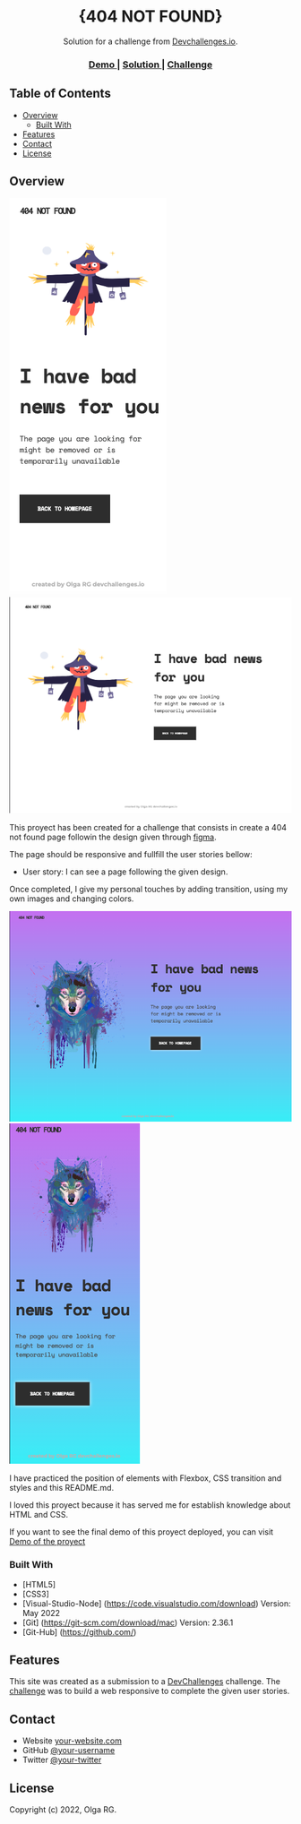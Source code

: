 <!-- Please update value in the {}  -->

<h1 align="center">{404 NOT FOUND}</h1>

<div align="center">
   Solution for a challenge from  <a href="http://devchallenges.io" target="_blank">Devchallenges.io</a>.
</div>

<div align="center">
  <h3>
    <a href="https://olguita2412.github.io/404-page-challenge/">
      Demo
    </a>
    <span> | </span>
    <a href="https://github.com/olguita2412/404-page-challenge">
      Solution
    </a>
    <span> | </span>
    <a href="https://devchallenges.io/challenges/wBunSb7FPrIepJZAg0sY">
      Challenge
    </a>
  </h3>
</div>

<!-- TABLE OF CONTENTS -->

## Table of Contents

- [Overview](#overview)
  - [Built With](#built-with)
- [Features](#features)
- [Contact](#contact)
- [License](#license)

<!-- OVERVIEW -->

## Overview

![Mobile](./images/mobile-preview.png)
![Desktop](./images/desktop-preview.png)

This proyect has been created for a challenge that consists in create a 404 not found page followin the design given through [figma](https://www.figma.com/file/QeKWLNhB13zDjJzqR22TKE/404-page-challenge?node-id=0%3A1).

The page should be responsive and fullfill the user stories bellow:

- User story: I can see a page following the given design.

Once completed, I give my personal touches by adding transition, using my own images and changing colors.

![Mobile](./images/mobile-ownpreview.png)
![Desktop](./images/desktop-ownpreview.png)

I have practiced the position of elements with Flexbox, CSS transition and styles and this README.md.

I loved this proyect because it has served me for establish knowledge about HTML and CSS.

If you want to see the final demo of this proyect deployed, you can visit [Demo of the proyect](https://olguita2412.github.io/404-page-challenge/)

### Built With

- [HTML5]
- [CSS3]
- [Visual-Studio-Node] (https://code.visualstudio.com/download) Version: May 2022
- [Git] (https://git-scm.com/download/mac) Version: 2.36.1
- [Git-Hub] (https://github.com/)

## Features

This site was created as a submission to a [DevChallenges](https://devchallenges.io/challenges) challenge. The [challenge](https://devchallenges.io/challenges/wBunSb7FPrIepJZAg0sY) was to build a web responsive to complete the given user stories.

## Contact

- Website [your-website.com](https://{www.linkedin.com/in/olga-rodriguez-garrucho-231152212/})
- GitHub [@your-username](https://{github.com/olguita2412})
- Twitter [@your-twitter](https://{twitter.com/olguiita24})

## License

Copyright (c) 2022, Olga RG.
